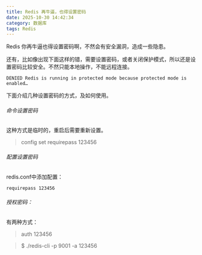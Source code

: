 ```yaml
---
title: Redis 再牛逼，也得设置密码
date: 2025-10-30 14:42:34
category: 数据库
tags: Redis
---
```


Redis 你再牛逼也得设置密码啊，不然会有安全漏洞，造成一些隐患。

还有，比如像出现下面这样的错，需要设置密码，或者关闭保护模式，所以还是设置密码比较安全。不然只能本地操作，不能远程连接。

```
DENIED Redis is running in protected mode because protected mode is enabled…
```

下面介绍几种设置密码的方式，及如何使用。

###### 命令设置密码

这种方式是临时的，重启后需要重新设置。

> config set requirepass 123456

###### 配置设置密码

redis.conf中添加配置：

```
requirepass 123456
```

###### 授权密码：

有两种方式：

> auth 123456

> $ ./redis-cli -p 9001 -a 123456